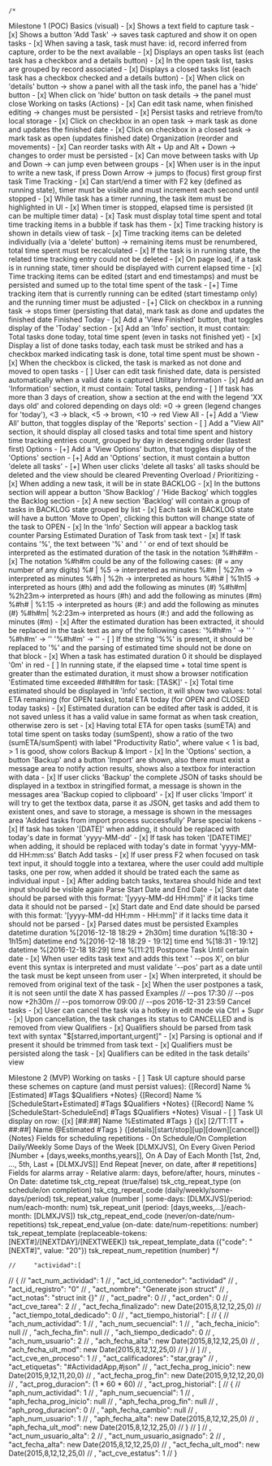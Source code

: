 
    /*
Milestone 1 (POC)
    Basics (visual)
    - [x] Shows a text field to capture task
    - [x] Shows a button 'Add Task' -> saves task captured and show it on open tasks
    - [x] When saving a task, task must have: id, record inferred from capture, order to be the next available
    - [x] Displays an open tasks list (each task has a checkbox and a details button)
    - [x] In the open task list, tasks are grouped by record associated
    - [x] Displays a closed tasks list (each task has a checkbox checked and a details button)
    - [x] When click on 'details' button -> show a panel with all the task info, the panel has a 'hide' button
    - [x] When click on 'hide' button on task details -> the panel must close
    Working on tasks (Actions)
    - [x] Can edit task name, when finished editing -> changes must be persisted
    - [x] Persist tasks and retrieve from/to local storage
    - [x] Click on checkbox in an open task -> mark task as done and updates the finished date
    - [x] Click on checkbox in a closed task -> mark task as open (updates finished date)
    Organization (reorder and movements)
    - [x] Can reorder tasks with Alt + Up and Alt + Down -> changes to order must be persisted
    - [x] Can move between tasks with Up and Down -> can jump even between groups
    - [x] When user is in the input to write a new task, if press Down Arrow -> jumps to (focus) first group first task
    Time Tracking
    - [x] Can start/end a timer with F2 key (defined as running state), timer must be visible and must increment each second until stopped
    - [x] While task has a timer running, the task item must be highlighted in UI
    - [x] When timer is stopped, elapsed time is persisted (it can be multiple timer data)
    - [x] Task must display total time spent and total time tracking items in a bubble if task has them
    - [x] Time tracking history is shown in details view of task
    - [x] Time tracking items can be deleted individually (via a 'delete' button) -> remaining items must be renumbered, total time spent must be recalculated
    - [x] If the task is in running state, the related time tracking entry could not be deleted
    - [x] On page load, if a task is in running state, timer should be displayed with current elapsed time
    - [x] Time tracking items can be edited (start and end timestamps) and must be persisted and sumed up to the total time spent of the task
    - [+] Time tracking item that is currently running can be edited (start timestamp only) and the running timer must be adjusted
    - [+] Click on checkbox in a running task -> stops timer (persisting that data), mark task as done and updates the finished date
    Finished Today
    - [x] Add a 'View Finished' button, that toggles display of the 'Today' section
    - [x] Add an 'Info' section, it must contain: Total tasks done today, total time spent (even in tasks not finished yet)
    - [x] Display a list of done tasks today, each task must be striked and has a checkbox marked indicating task is done, total time spent must be shown
    - [x] When the checkbox is clicked, the task is marked as not done and moved to open tasks
    - [ ] User can edit task finished date, data is persisted automatically when a valid date is captured
    Utilitary Information
    - [x] Add an 'Information' section, it must contain: Total tasks, pending
    - [ ] If task has more than 3 days of creation, show a section at the end with the legend 'XX days old' and colored depending on days old: =0 -> green (legend changes for 'today'), <3 -> black, <5 -> brown, <10 -> red
    View All
    - [+] Add a 'View All' button, that toggles display of the 'Reports' section
    - [ ] Add a "View All" section, it should display all closed tasks and total time spent and history time tracking entries count, grouped by day in descending order (lastest first)
    Options
    - [+] Add a 'View Options' button, that toggles display of the 'Options' section
    - [+] Add an 'Options' section, it must contain a button 'delete all tasks'
    - [+] When user clicks 'delete all tasks' all tasks should be deleted and the view should be cleared
    Preventing Overload / Prioritizing
    - [x] When adding a new task, it will be in state BACKLOG
    - [x] In the buttons section will appear a button 'Show Backlog' / 'Hide Backog' which toggles the Backlog section
    - [x] A new section 'Backlog' will contain a group of tasks in BACKLOG state grouped by list
    - [x] Each task in BACKLOG state will have a button 'Move to Open', clicking this button will change state of the task to OPEN
    - [x] In the 'Info' Section will appear a backlog task counter
    Parsing Estimated Duration of Task from task text
    - [x] If task contains '%', the text between '%' and ' ' or end of text should be interpreted as the estimated duration of the task in the notation %#h##m
    - [x] The notation %#h#m could be any of the following cases: (# = any number of any digits)
        %#   | %5    -> interpreted as minutes
        %#m  | %27m  -> interpreted as minutes
        %#h  | %2h   -> interpreted as hours
        %#h# | %1h15 -> interpreted as hours (#h) and add the following as minutes (#)
        %#h#m| %2h23m-> interpreted as hours (#h) and add the following as minutes (#m)
        %#h# | %1:15 -> interpreted as hours (#:) and add the following as minutes (#)
        %#h#m| %2:23m-> interpreted as hours (#:) and add the following as minutes (#m)
    - [x] After the estimated duration has been extracted, it should be replaced in the task text as any of the following cases:
        '%#h#m ' -> ''
        ' %#h#m' -> ''
        '%#h#m'  -> ''
    - [ ] If the string '%%' is present, it should be replaced to '%' and the parsing of estimated time should not be done on that block
    - [x] When a task has estimated duration 0 it should be displayed '0m' in red
    - [ ] In running state, if the elapsed time + total time spent is greater than the estimated duration, it must show a browser notification 'Estimated time exceeded ##h##m for task: [TASK]'
    - [x] Total time estimated should be displayed in 'Info' section, it will show two values: total ETA remaining (for OPEN tasks), total ETA today (for OPEN and CLOSED today tasks)
    - [x] Estimated duration can be edited after task is added, it is not saved unless it has a valid value in same format as when task creation, otherwise zero is set
    - [x] Having total ETA for open tasks (sumETA) and total time spent on tasks today (sumSpent), show a ratio of the two (sumETA/sumSpent) with label "Productivity Ratio", where value < 1 is bad, > 1 is good, show colors
    Backup & Import
    - [x] In the 'Options' section, a button 'Backup' and a button 'Import' are shown, also there must exist a message area to notify action results, shows also a textbox for interaction with data
    - [x] If user clicks 'Backup' the complete JSON of tasks should be displayed in a textbox in stringified format, a message is shown in the messages area 'Backup copied to clipboard'
    - [x] If user clicks 'Import' it will try to get the textbox data, parse it as JSON, get tasks and add them to existent ones, and save to storage, a message is shown in the messages area 'Added tasks from import process successfully'
    Parse special tokens
    - [x] If task has token '[DATE]' when adding, it should be replaced with today's date in format 'yyyy-MM-dd'
    - [x] If task has token '[DATETIME]' when adding, it should be replaced with today's date in format 'yyyy-MM-dd HH:mm:ss'
    Batch Add tasks
    - [x] If user press F2 when focused on task text input, it should toggle into a textarea, where the user could add multiple tasks, one per row, when added it should be trated each the same as individual input
    - [x] After adding batch tasks, textarea should hide and text input should be visible again
    Parse Start Date and End Date
    - [x] Start date should be parsed with this format: '[yyyy-MM-dd HH:mm]' if it lacks time data it should not be parsed
    - [x] Start date and End date should be parsed with this format: '[yyyy-MM-dd HH:mm - HH:mm]' if it lacks time data it should not be parsed
    - [x] Parsed dates must be persisted
            Examples
            datetime duration %[2016-12-18 18:29 + 2h30m]
            time duration %[18:30 + 1h15m]
            datetime end %[2016-12-18 18:29 - 19:12]
            time end %[18:31 - 19:12]
            datetime %[2016-12-18 18:29]
            time %[11:21]
    Postpone Task Until certain date
    - [x] When user edits task text and adds this text ' --pos X', on blur event this syntax is interpreted and must validate '--pos' part as a date until the task must be kept unseen from user
    - [x] When interpreted, it should be removed from original text of the task
    - [x] When the user postpones a task, it is not seen until the date X has passed
        Examples
        // --pos 17:30
        // --pos now +2h30m
        // --pos tomorrow 09:00
        // --pos 2016-12-31 23:59
    Cancel tasks
    - [x] User can cancel the task via a hotkey in edit mode via Ctrl + Supr
    - [x] Upon cancellation, the task changes its status to CANCELLED and is removed from view
    Qualifiers
    - [x] Qualifiers should be parsed from task text with syntax "$[starred,important,urgent]"
    - [x] Parsing is optional and if present it should be trimmed from task text
    - [x] Qualifiers must be persisted along the task
    - [x] Qualifiers can be edited in the task details' view
        
Milestone 2 (MVP)
    Working on tasks
    - [ ] Task UI capture should parse these schemes on capture (and must persist values):
        {[Record] Name %[Estimated] #Tags $Qualifiers +Notes}
        {[Record] Name %[ScheduleStart+Estimated] #Tags $Qualifiers +Notes}
        {[Record] Name %[ScheduleStart-ScheduleEnd] #Tags $Qualifiers +Notes}
    Visual
    - [ ] Task UI display on row:
        {[x] [##:##] Name %Estimated #Tags }
        {[x] [2/TT:TT + ##:##] Name @Estimated #Tags }
            {[details][start/stop][up][down][cancel]}{Notes}
    Fields for scheduling repetitions
    - On Schedule/On Completion
      Daily/Weekly
      Some Days of the Week [DLMXJVS], On Every Given Period [Number + [days,weeks,months,years]], On A Day of Each Month [1st, 2nd, ..., 5th, Last + [DLMXJVS]]
      End Repeat [never, on date, after # repetitions]
    Fields for alarms array
    - Relative alarm: days, before/after, hours, minutes
    - On Date: datetime
    tsk_ctg_repeat (true/false)
    tsk_ctg_repeat_type (on schedule/on completion)
    tsk_ctg_repeat_code (daily/weekly/some-days/period)
    tsk_repeat_value (number | some-days: [DLMXJVS]/period: num/each-month: num)
    tsk_repeat_unit (period: [days,weeks,...]/each-month: [DLMXJVS])
    tsk_ctg_repeat_end_code (never/on-date/num-repetitions)
    tsk_repeat_end_value (on-date: date/num-repetitions: number)
    tsk_repeat_template (replaceable-tokens: [NEXT#]/[NEXTDAY]/[NEXTWEEK])
    tsk_repeat_template_data ({"code": "[NEXT#]", value: "20"})
    tsk_repeat_num_repetition (number)
     */

    //     "actividad":[
//         {
//             "act_num_actividad": 1
//             , "act_id_contenedor": "actividad"
//             , "act_id_registro": "0"
//             , "act_nombre": "Generate json struct"
//             , "act_notas": "struct init {}"
//             , "act_padre": 0
//             , "act_orden": 0
//             , "act_cve_tarea": 2
//             , "act_fecha_finalizado": new Date(2015,8,12,12,25,0)
//             , "act_tiempo_total_dedicado": 0
//             , "act_tiempo_historial": [
//                 {
//                     "ach_num_actividad": 1
//                     , "ach_num_secuencial": 1
//                     , "ach_fecha_inicio": null
//                     , "ach_fecha_fin": null
//                     , "ach_tiempo_dedicado": 0
//                     , "ach_num_usuario": 2
//                     , "ach_fecha_alta": new Date(2015,8,12,12,25,0)
//                     , "ach_fecha_ult_mod": new Date(2015,8,12,12,25,0)
//                 }
//             ]
//             , "act_cve_en_proceso": 1
//             , "act_calificadores": "star,gray"
//             , "act_etiquetas": "#ActividadApp,#json"
//             , "act_fecha_prog_inicio": new Date(2015,9,12,11,20,0)
//             , "act_fecha_prog_fin": new Date(2015,9,12,12,20,0)
//             , "act_prog_duracion": (1 * 60 * 60)
//             , "act_prog_historial": [
//                 {
//                     "aph_num_actividad": 1
//                     , "aph_num_secuencial": 1
//                     , "aph_fecha_prog_inicio": null
//                     , "aph_fecha_prog_fin": null
//                     , "aph_prog_duracion": 0
//                     , "aph_fecha_cambio": null
//                     , "aph_num_usuario": 1
//                     , "aph_fecha_alta": new Date(2015,8,12,12,25,0)
//                     , "aph_fecha_ult_mod": new Date(2015,8,12,12,25,0)
//                 }
//             ]
//             , "act_num_usuario_alta": 2
//             , "act_num_usuario_asignado": 2
//             , "act_fecha_alta": new Date(2015,8,12,12,25,0)
//             , "act_fecha_ult_mod": new Date(2015,8,12,12,25,0)
//             , "act_cve_estatus": 1
//         }